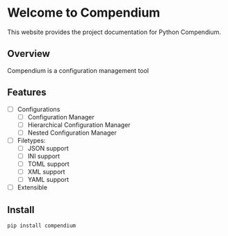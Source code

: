 # Welcome to Compendium

This website provides the project documentation for Python Compendium.

## Overview

Compendium is a configuration management tool

## Features

- [ ] Configurations
    - [ ] Configuration Manager
    - [ ] Hierarchical Configuration Manager
    - [ ] Nested Configuration Manager
- [ ] Filetypes:
    - [ ] JSON support
    - [ ] INI support
    - [ ] TOML support
    - [ ] XML support
    - [ ] YAML support
- [ ] Extensible

## Install

`pip install compendium`
